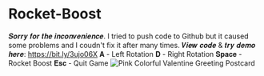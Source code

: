 # Rocket-Boost
𝑺𝒐𝒓𝒓𝒚 𝒇𝒐𝒓 𝒕𝒉𝒆 𝒊𝒏𝒄𝒐𝒏𝒗𝒆𝒏𝒊𝒆𝒏𝒄𝒆. I tried to push code to Github but it caused some problems and I coudn't fix it after many times.
𝑽𝒊𝒆𝒘 𝒄𝒐𝒅𝒆 & 𝒕𝒓𝒚 𝒅𝒆𝒎𝒐 𝒉𝒆𝒓𝒆: https://bit.ly/3ujo06X
𝐀 - Left Rotation
𝐃 - Right Rotation
𝐒𝐩𝐚𝐜𝐞 - Rocket Boost
𝐄𝐬𝐜 - Quit Game
![Pink Colorful Valentine Greeting Postcard](https://user-images.githubusercontent.com/97457787/152299255-b1e9414f-959b-4e32-a598-d68f7e78d59b.png)

